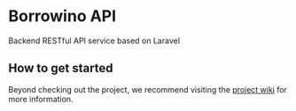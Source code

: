 # Borrowino API

Backend RESTful API service based on Laravel

## How to get started
Beyond checking out the project, we recommend visiting the [project wiki](https://git.fhict.nl/I380279/borrowino-general/-/wikis/home) for more information.